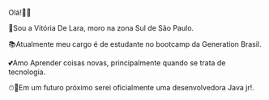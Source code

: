 Olá!🌈🌞

👩Sou a Vitória De Lara, moro na zona Sul de São Paulo.

📚Atualmente meu cargo é de estudante no bootcamp da Generation Brasil.

💕Amo Aprender coisas novas, principalmente quando se trata de tecnologia.

⏱🤞Em um futuro próximo serei oficialmente uma desenvolvedora Java jr!.
